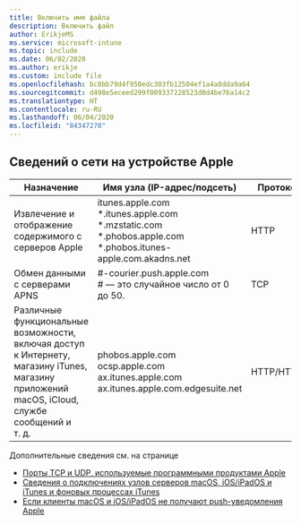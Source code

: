 ```yaml
---
title: Включить имя файла
description: Включить файл
author: ErikjeMS
ms.service: microsoft-intune
ms.topic: include
ms.date: 06/02/2020
ms.author: erikje
ms.custom: include file
ms.openlocfilehash: bc8bb79d4f950edc303fb12504ef1a4a8dda9a64
ms.sourcegitcommit: d498e5eceed299f009337228523d0d4be76a14c2
ms.translationtype: HT
ms.contentlocale: ru-RU
ms.lasthandoff: 06/04/2020
ms.locfileid: "84347270"
---
```

## <a name="apple-device-network-information"></a>Сведений о сети на устройстве Apple

|**Назначение**|**Имя узла (IP-адрес/подсеть)**|**Протокол**|**Порт**|
|------------|-----------|------------|-----------|
|Извлечение и отображение содержимого с серверов Apple|itunes.apple.com<br>\*.itunes.apple.com<br>\*.mzstatic.com<br>\*.phobos.apple.com<br>\*.phobos.itunes-apple.com.akadns.net|HTTP|80|
|Обмен данными с серверами APNS|#-courier.push.apple.com<br># — это случайное число от 0 до 50.|TCP|5223 и 443|
|Различные функциональные возможности, включая доступ к Интернету, магазину iTunes, магазину приложений macOS, iCloud, службе сообщений и т. д.|phobos.apple.com<br>ocsp.apple.com<br>ax.itunes.apple.com<br>ax.itunes.apple.com.edgesuite.net|HTTP/HTTPS|80 или 443|

Дополнительные сведения см. на странице

- [Порты TCP и UDP, используемые программными продуктами Apple](https://support.apple.com/HT202944)
- [Сведения о подключениях узлов серверов macOS, iOS/iPadOS и iTunes и фоновых процессах iTunes](https://support.apple.com/HT201999)
- [Если клиенты macOS и iOS/iPadOS не получают push-уведомления Apple](https://support.apple.com/HT203609)
